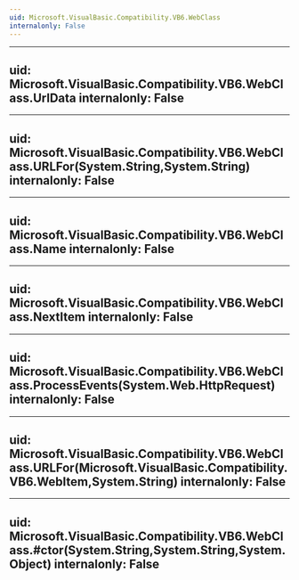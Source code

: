 ```yaml
---
uid: Microsoft.VisualBasic.Compatibility.VB6.WebClass
internalonly: False
---
```


---
uid: Microsoft.VisualBasic.Compatibility.VB6.WebClass.UrlData
internalonly: False
---

---
uid: Microsoft.VisualBasic.Compatibility.VB6.WebClass.URLFor(System.String,System.String)
internalonly: False
---

---
uid: Microsoft.VisualBasic.Compatibility.VB6.WebClass.Name
internalonly: False
---

---
uid: Microsoft.VisualBasic.Compatibility.VB6.WebClass.NextItem
internalonly: False
---

---
uid: Microsoft.VisualBasic.Compatibility.VB6.WebClass.ProcessEvents(System.Web.HttpRequest)
internalonly: False
---

---
uid: Microsoft.VisualBasic.Compatibility.VB6.WebClass.URLFor(Microsoft.VisualBasic.Compatibility.VB6.WebItem,System.String)
internalonly: False
---

---
uid: Microsoft.VisualBasic.Compatibility.VB6.WebClass.#ctor(System.String,System.String,System.Object)
internalonly: False
---
